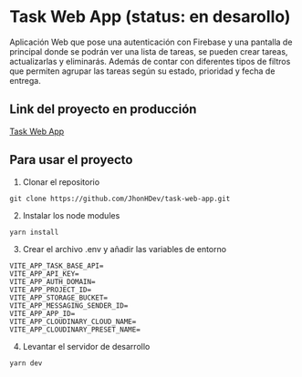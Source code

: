 # Task Web App (status: en desarollo)

Aplicación Web que pose una autenticación con Firebase y una pantalla de principal
donde se podrán ver una lista de tareas, se pueden crear tareas, actualizarlas y eliminarás.
Además de contar con diferentes tipos de filtros que permiten agrupar las tareas según su estado, prioridad y fecha de entrega.

## Link del proyecto en producción

[Task Web App](https://task-web-app-jelou.vercel.app)

## Para usar el proyecto

1. Clonar el repositorio

```
git clone https://github.com/JhonHDev/task-web-app.git
```

2. Instalar los node modules

```
yarn install
```

3. Crear el archivo .env y añadir las variables de entorno

```
VITE_APP_TASK_BASE_API=
VITE_APP_API_KEY=
VITE_APP_AUTH_DOMAIN=
VITE_APP_PROJECT_ID=
VITE_APP_STORAGE_BUCKET=
VITE_APP_MESSAGING_SENDER_ID=
VITE_APP_APP_ID=
VITE_APP_CLOUDINARY_CLOUD_NAME=
VITE_APP_CLOUDINARY_PRESET_NAME=
```

4. Levantar el servidor de desarrollo

```
yarn dev
```
